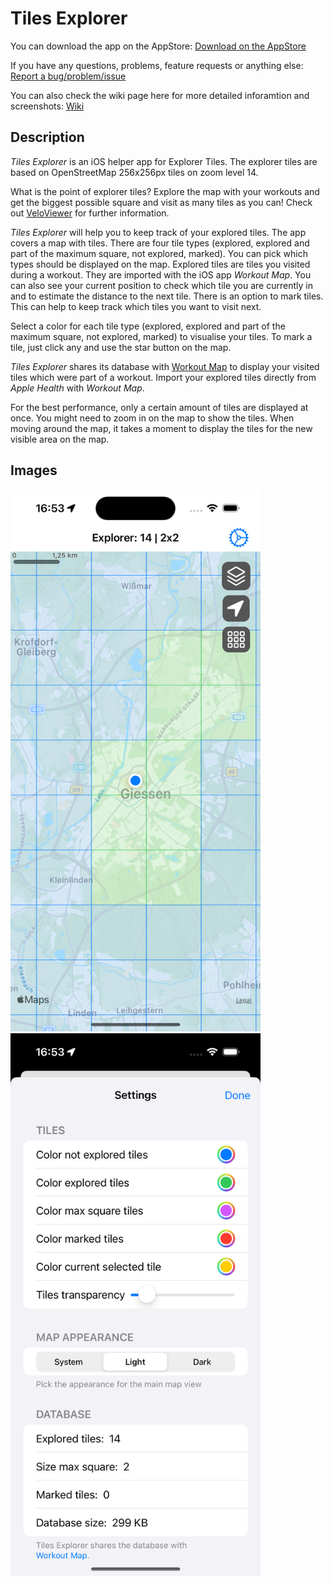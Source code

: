 #  Tiles Explorer

You can download the app on the AppStore:
[Download on the AppStore](https://itunes.apple.com/us/app/tiles-explorer/id1644377418)


If you have any questions, problems, feature requests or anything else:
[Report a bug/problem/issue](https://github.com/andre0707/TilesExplorer/issues)


You can also check the wiki page here for more detailed inforamtion and screenshots: [Wiki](https://github.com/andre0707/TilesExplorer/wiki)


## Description

*Tiles Explorer* is an iOS helper app for Explorer Tiles.
The explorer tiles are based on OpenStreetMap 256x256px tiles on zoom level 14.

What is the point of explorer tiles? Explore the map with your workouts and get the biggest possible square and visit as many tiles as you can!
Check out [VeloViewer](https://blog.veloviewer.com/veloviewer-explorer-score-and-max-square/) for further information.

*Tiles Explorer* will help you to keep track of your explored tiles. 
The app covers a map with tiles. There are four tile types (explored, explored and part of the maximum square, not explored, marked). You can pick which types should be displayed on the map.
Explored tiles are tiles you visited during a workout. They are imported with the iOS app *Workout Map*.
You can also see your current position to check which tile you are currently in and to estimate the distance to the next tile.
There is an option to mark tiles. This can help to keep track which tiles you want to visit next.

Select a color for each tile type (explored, explored and part of the maximum square, not explored, marked) to visualise your tiles.
To mark a tile, just click any and use the star button on the map.

*Tiles Explorer* shares its database with [Workout Map](https://itunes.apple.com/us/app/workoutmap/id1608785584) to display your visited tiles which were part of a workout.
Import your explored tiles directly from *Apple Health* with *Workout Map*.


For the best performance, only a certain amount of tiles are displayed at once. You might need to zoom in on the map to show the tiles.
When moving around the map, it takes a moment to display the tiles for the new visible area on the map.


## Images

<img src="https://github.com/andre0707/TilesExplorer/blob/main/img/mainScreen.png" width="400" alt="Main screen">

<img src="https://github.com/andre0707/TilesExplorer/blob/main/img/settingsScreen.png" width="400" alt="Settings screen">
